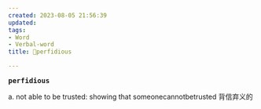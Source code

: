 ```yaml
---
created: 2023-08-05 21:56:39
updated: 
tags: 
- Word
- Verbal-word
title: 🚩perfidious

---
```


<pre><strong>perfidious</strong></pre>
a. not able to be trusted: showing that someonecannotbetrusted
背信弃义的